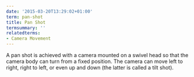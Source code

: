 ```yaml
---
date: '2015-03-20T13:29:02+01:00'
term: pan-shot
title: Pan Shot
termsummary: ''
relatedterms:
- Camera Movement
---
```


A pan shot is achieved with a camera mounted on a swivel head so that
the camera body can turn from a fixed position.<!--more--> The camera can move
left to right, right to left, or even up and down (the latter is
called a tilt shot).